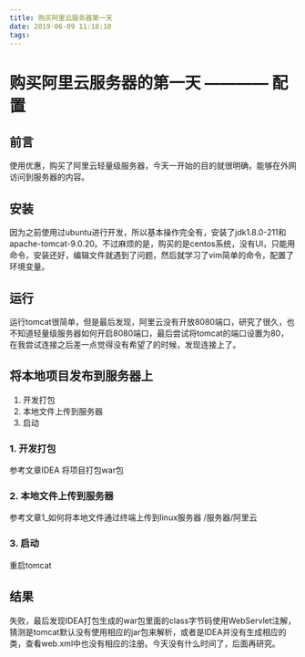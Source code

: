 ```yaml
---
title: 购买阿里云服务器第一天
date: 2019-06-09 11:18:10
tags:
---
```


# 购买阿里云服务器的第一天 ———— 配置

## 前言
使用优惠，购买了阿里云轻量级服务器，今天一开始的目的就很明确，能够在外网访问到服务器的内容。

## 安装
因为之前使用过ubuntu进行开发，所以基本操作完全有，安装了jdk1.8.0-211和apache-tomcat-9.0.20。不过麻烦的是，购买的是centos系统，没有UI，只能用命令，安装还好，编辑文件就遇到了问题，然后就学习了vim简单的命令，配置了环境变量。

## 运行
运行tomcat很简单，但是最后发现，阿里云没有开放8080端口，研究了很久，也不知道轻量级服务器如何开启8080端口，最后尝试将tomcat的端口设置为80，在我尝试连接之后差一点觉得没有希望了的时候，发现连接上了。

## 将本地项目发布到服务器上
1. 开发打包
2. 本地文件上传到服务器
3. 启动

### 1. 开发打包
参考文章IDEA 将项目打包war包

### 2. 本地文件上传到服务器
参考文章1_如何将本地文件通过终端上传到linux服务器 /服务器/阿里云

### 3. 启动
重启tomcat

## 结果
失败，最后发现IDEA打包生成的war包里面的class字节码使用WebServlet注解，猜测是tomcat默认没有使用相应的jar包来解析，或者是IDEA并没有生成相应的类，查看web.xml中也没有相应的注册。今天没有什么时间了，后面再研究。